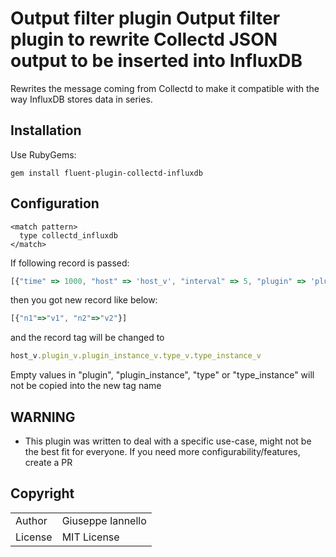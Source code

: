 # Output filter plugin Output filter plugin to rewrite Collectd JSON output to be inserted into InfluxDB

Rewrites the message coming from Collectd to make it compatible with the way InfluxDB stores data in series.

## Installation

Use RubyGems:

    gem install fluent-plugin-collectd-influxdb

## Configuration

    <match pattern>
      type collectd_influxdb
    </match>

If following record is passed:

```js
[{"time" => 1000, "host" => 'host_v', "interval" => 5, "plugin" => 'plugin_v', "plugin_instance" => 'plugin_instance_v', "type" => 'type_v', "type_instance" => 'type_instance_v', "values" => ['v1', 'v2'], "dsnames" => ['n1', 'n2'], "dstypes" => ['t1', 't2']}]
```

then you got new record like below:

```js
[{"n1"=>"v1", "n2"=>"v2"}]
```

and the record tag will be changed to

```js
host_v.plugin_v.plugin_instance_v.type_v.type_instance_v
```

Empty values in "plugin", "plugin_instance", "type" or "type_instance" will not be copied into the new tag name


## WARNING

* This plugin was written to deal with a specific use-case, might not be the best fit for everyone. If you need more configurability/features, create a PR


## Copyright

<table>
  <tr>
    <td>Author</td><td>Giuseppe Iannello <giuseppe.iannello@brokenloop.net></td>
  </tr>
  <tr>
    <td>License</td><td>MIT License</td>
  </tr>
</table>